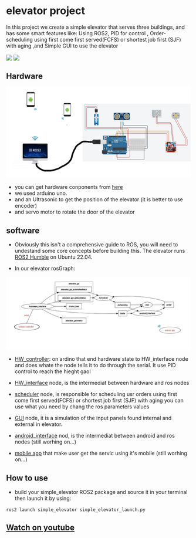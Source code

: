 # elevator project
In this project we create a simple elevator that serves three buildings, and has some smart features like: Using ROS2, PID for control , Order-scheduling using first come first served(FCFS) or shortest job first (SJF) with aging ,and Simple GUI to use the elevator

<img src="media/simple_elevator.gif" align="center" height="300">      <img src="media/door.gif" align="center" height="300">

## Hardware

<img src="media/circuit_complete.png" width="800"/>

* you can get hardware conponents from [here](media/components.csv)
* we used arduino uno.
* and an Ultrasonic to get the position of the elevator (it is better to use encoder)
* and servo motor to rotate the door of the elevator

## software

* Obviously this isn't a comprehensive guide to ROS, you will need to undestand some core concepts before building this. The elevator runs [ROS2 Humble](https://docs.ros.org/en/humble/index.html) on Ubuntu 22.04.

* In our elevator rosGraph:

<img src="media/rosgraph.jpg" width="800"/>

* [HW_controller](arduino/HW_controller/HW_controller.ino): on ardino that end hardware state to HW_interface node and does whate the node tells it to do through the serial. It use PID control to reach the hieght gaol

* [HW_interface](ROS2_pkg/simple_elevator/src/HW_interface.py) node, is the intermediat between hardware and ros nodes

* [scheduler](ROS2_pkg/simple_elevator/src/scheduler.py) node, is responsible for scheduling usr orders using first come first served(FCFS) or shortest job first (SJF) with aging
you can use what you need by chang the ros parameters values

* [GUI](ROS2_pkg/simple_elevator/src/GUI.py) node, it is a simulation of the input panels found internal and external in elevator.

* [android_interface](ROS2_pkg/simple_elevator/android_interface.py) nod, is the intermediat between android and ros nodes (still worhing on...)

* [mobile app](android) that make user get the servic using it's mobile (still worhing on...)


## How to use

* build your simple_elevator ROS2 package and source it in your terminal then launch it by using:
```
ros2 launch simple_elevator simple_elevator_launch.py
```

## [Watch on youtube](https://youtu.be/9bC5t68XpNU)
